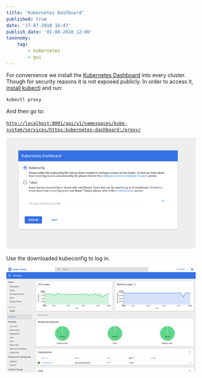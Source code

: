 ```yaml
---
title: 'Kubernetes Dashboard'
published: true
date: '17-07-2018 16:47'
publish_date: '01-08-2018 12:00'
taxonomy:
    tag:
        - kubernetes
        - gui
---
```


For convenience we install the [Kubernetes Dashboard](https://kubernetes.io/docs/tasks/access-application-cluster/web-ui-dashboard/) into every cluster.
Though for security reasons it is not exposed publicly. In order to access it, [install kubectl](./using-kubectl.md) and run:

```bash
kubectl proxy
```

And then go to:

[`http://localhost:8001/api/v1/namespaces/kube-system/services/https:kubernetes-dashboard:/proxy/`](http://localhost:8001/api/v1/namespaces/kube-system/services/https:kubernetes-dashboard:/proxy/)

![](kubernetes-dashboard-login.png)

Use the downloaded kubeconfig to log in.

![](kubernetes-dashboard.png)